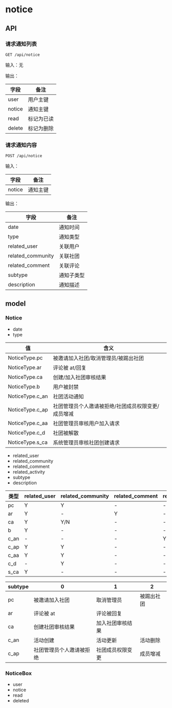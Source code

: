 # notice

## API

### 请求通知列表

`GET /api/notice`

输入：无

输出：

| 字段 | 备注 |
| -- | -- |
| user | 用户主键 |
| notice | 通知主键 |
| read | 标记为已读 |
| delete | 标记为删除 |

### 请求通知内容

`POST /api/notice`

输入：

| 字段 | 备注 |
| -- | -- |
| notice | 通知主键 |

输出：

| 字段 | 备注 |
| -- | -- |
| date | 通知时间 |
| type | 通知类型 |
| related_user | 关联用户 |
| related_community | 关联社团 |
| related_comment | 关联评论 |
| subtype | 通知子类型 |
| description | 通知描述 |

## model

### Notice

+ date
+ type

| 值               | 含义                                               |
| ---------------- | -------------------------------------------------- |
| NoticeType.pc   | 被邀请加入社团/取消管理员/被踢出社团          |
| NoticeType.ar   | 评论被 at/回复                                     |
| NoticeType.ca   | 创建/加入社团审核结果                              |
| NoticeType.b    | 用户被封禁                                         |
| NoticeType.c_an   | 社团活动通知                               |
| NoticeType.c_ap | 社团管理员个人邀请被拒绝/社团成员权限变更/成员增减 |
| NoticeType.c_aa | 社团管理员审核用户加入请求                         |
| NoticeType.c_d  | 社团被解散                                         |
| NoticeType.s_ca | 系统管理员审核社团创建请求                         |

+ related_user
+ related_community
+ related_comment
+ related_activity
+ subtype
+ description

| 类型 | related_user | related_community | related_comment | related_activity | subtype | description |
| ---- | ------------ | ----------------- | --------------- | ---------------- | ------- | ----------- |
| pc   | Y            | Y                 | -               | -                | Y       | -           |
| ar   | Y            | -                 | Y               | -                | Y       | -           |
| ca   | Y            | Y/N               | -               | -                | Y       | Y           |
| b    | Y            | -                 | -               | -                | -       | Y           |
| c_an | -            | -                 | -               | Y                | Y       | -           |
| c_ap | Y            | Y                 | -               | -                | Y       | -           |
| c_aa | Y            | Y                 | -               | -                | -       | Y           |
| c_d  | -            | Y                 | -               | -                | -       | Y           |
| s_ca | Y            | -                 | -               | -                | -       | Y           |

| subtype | 0                        | 1                | 2          |
| ------- | ------------------------ | ---------------- | ---------- |
| pc      | 被邀请加入社团           | 取消管理员       | 被踢出社团 |
| ar      | 评论被 at                | 评论被回复       |            |
| ca      | 创建社团审核结果         | 加入社团审核结果 |            |
| c_an    | 活动创建                 | 活动更新         | 活动删除   |
| c_ap    | 社团管理员个人邀请被拒绝 | 社团成员权限变更 | 成员增减   |

### NoticeBox

+ user
+ notice
+ read
+ deleted
